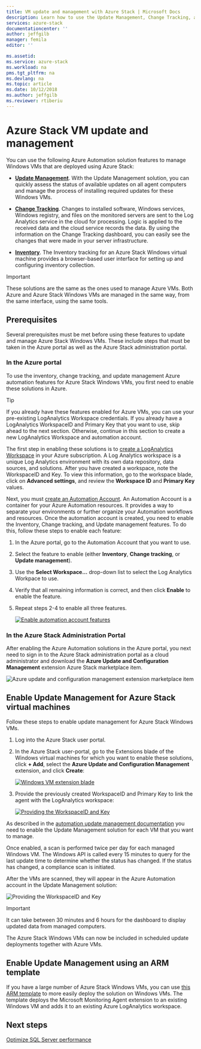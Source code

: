 ```yaml
---
title: VM update and management with Azure Stack | Microsoft Docs
description: Learn how to use the Update Management, Change Tracking, and Inventory solutions in Azure Automation to manage Windows VMs that are deployed in Azure Stack. 
services: azure-stack
documentationcenter: ''
author: jeffgilb
manager: femila
editor: ''

ms.assetid: 
ms.service: azure-stack
ms.workload: na
pms.tgt_pltfrm: na
ms.devlang: na
ms.topic: article
ms.date: 10/12/2018
ms.author: jeffgilb
ms.reviewer: rtiberiu
---
```


# Azure Stack VM update and management
You can use the following Azure Automation solution features to manage Windows VMs that are deployed using Azure Stack:

- **[Update Management](https://docs.microsoft.com/azure/automation/automation-update-management)**. With the Update Management solution, you can quickly assess the status of available updates on all agent computers and manage the process of installing required updates for these Windows VMs.

- **[Change Tracking](https://docs.microsoft.com/azure/automation/automation-change-tracking)**. Changes to installed software, Windows services, Windows registry, and files on the monitored servers are sent to the Log Analytics service in the cloud for processing. Logic is applied to the received data and the cloud service records the data. By using the information on the Change Tracking dashboard, you can easily see the changes that were made in your server infrastructure.

- **[Inventory](https://docs.microsoft.com/azure/automation/automation-vm-inventory)**. The Inventory tracking for an Azure Stack Windows virtual machine provides a browser-based user interface for setting up and configuring inventory collection. 

> [!IMPORTANT]
> These solutions are the same as the ones used to manage Azure VMs. Both Azure and Azure Stack Windows VMs are managed in the same way, from the same interface, using the same tools.

## Prerequisites
Several prerequisites must be met before using these features to update and manage Azure Stack Windows VMs. These include steps that must be taken in the Azure portal as well as the Azure Stack administration portal.

### In the Azure portal
To use the inventory, change tracking, and update management Azure automation features for Azure Stack Windows VMs, you first need to enable these solutions in Azure.

> [!TIP]
> If you already have these features enabled for Azure VMs, you can use your pre-existing LogAnalytics Workspace credentials. If you already have a LogAnalytics WorkspaceID and Primary Key that you want to use, skip ahead to the next section. Otherwise, continue in this section to create a new LogAnalytics Workspace and automation account.

The first step in enabling these solutions is to [create a LogAnalytics Workspace](https://docs.microsoft.com/azure/log-analytics/log-analytics-quick-create-workspace) in your Azure subscription. A Log Analytics workspace is a unique Log Analytics environment with its own data repository, data sources, and solutions. After you have created a workspace, note the WorkspaceID and Key. To view this information, go to the workspace blade, click on **Advanced settings**, and review the **Workspace ID** and **Primary Key** values. 

Next, you must [create an Automation Account](https://docs.microsoft.com/azure/automation/automation-create-standalone-account). An Automation Account is a container for your Azure Automation resources. It provides a way to separate your environments or further organize your Automation workflows and resources. Once the automation account is created, you need to enable the Inventory, Change tracking, and Update management features. To do this, follow these steps to enable each feature:

1. In the Azure portal, go to the Automation Account that you want to use.

2. Select the feature to enable (either **Inventory**, **Change tracking**, or **Update management**).

3. Use the **Select Workspace...** drop-down list to select the Log Analytics Workpace to use.

4. Verify that all remaining information is correct, and then click **Enable** to enable the feature.

5. Repeat steps 2-4 to enable all three features. 

   [![](media/vm-update-management/1-sm.PNG "Enable automation account features")](media/vm-update-management/1-lg.PNG#lightbox)

### In the Azure Stack Administration Portal
After enabling the Azure Automation solutions in the Azure portal, you next need to sign in to the Azure Stack administration portal as a cloud administrator and download the **Azure Update and Configuration Management** extension Azure Stack marketplace item. 

   ![Azure update and configuration management extension marketplace item](media/vm-update-management/2.PNG) 

## Enable Update Management for Azure Stack virtual machines
Follow these steps to enable update management for Azure Stack Windows VMs.

1. Log into the Azure Stack user portal.

2. In the Azure Stack user-portal, go to the Extensions blade of the Windows virtual machines for which you want to enable these solutions, click **+ Add**, select the **Azure Update and Configuration Management** extension, and click **Create**:

   [![](media/vm-update-management/3-sm.PNG "Windows VM extension blade")](media/vm-update-management/3-lg.PNG#lightbox)

3. Provide the previously created WorkspaceID and Primary Key to link the agent with the LogAnalytics workspace:

   [![](media/vm-update-management/4-sm.PNG "Providing the WorkspaceID and Key")](media/vm-update-management/4-lg.PNG#lightbox) 

As described in the [automation update management documentation](https://docs.microsoft.com/azure/automation/automation-update-management) you need to enable the Update Management solution for each VM that you want to manage. 

Once enabled, a scan is performed twice per day for each managed Windows VM. The Windows API is called every 15 minutes to query for the last update time to determine whether the status has changed. If the status has changed, a compliance scan is initiated.

After the VMs are scanned, they will appear in the Azure Automation account in the Update Management solution: 

  ![Providing the WorkspaceID and Key](media/vm-update-management/6.PNG)

> [!IMPORTANT]
> It can take between 30 minutes and 6 hours for the dashboard to display updated data from managed computers.

The Azure Stack Windows VMs can now be included in scheduled update deployments together with Azure VMs.

## Enable Update Management using an ARM template
If you have a large number of Azure Stack Windows VMs, you can use [this ARM template](https://github.com/Azure/AzureStack-QuickStart-Templates/tree/master/MicrosoftMonitoringAgent-ext-win) to more easily deploy the solution on Windows VMs. The template deploys the Microsoft Monitoring Agent extension to an existing Windows VM and adds it to an existing Azure LogAnalytics workspace.
 
## Next steps
[Optimize SQL Server performance](azure-stack-sql-server-vm-considerations.md)
